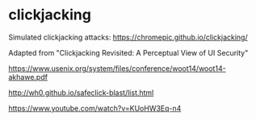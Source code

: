 # clickjacking

Simulated clickjacking attacks: https://chromepic.github.io/clickjacking/

Adapted from "Clickjacking Revisited:  A Perceptual View of UI Security"

https://www.usenix.org/system/files/conference/woot14/woot14-akhawe.pdf

http://wh0.github.io/safeclick-blast/list.html

https://www.youtube.com/watch?v=KUoHW3Eq-n4
